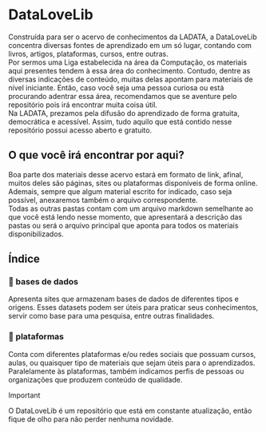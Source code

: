 # DataLoveLib
<!-- > Descrição  -->

Construída para ser o acervo de conhecimentos da LADATA, a DataLoveLib concentra diversas fontes de aprendizado em um só lugar, contando com livros, artigos, plataformas, cursos, entre outras.<br>
Por sermos uma Liga estabelecida na área da Computação, os materiais aqui presentes tendem à essa área do conhecimento. Contudo, dentre as diversas indicações de conteúdo, muitas delas apontam para materiais de nível iniciante. Então, caso você seja uma pessoa curiosa ou está procurando adentrar essa área, recomendamos que se aventure pelo repositório pois irá encontrar muita coisa útil.<br>
Na LADATA, prezamos pela difusão do aprendizado de forma gratuita, democrática e acessível. Assim, tudo aquilo que está contido nesse repositório possui acesso aberto e gratuito.

## O que você irá encontrar por aqui?
Boa parte dos materiais desse acervo estará em formato de link, afinal, muitos deles são páginas, sites ou plataformas disponíveis de forma online. Ademais, sempre que algum material escrito for indicado, caso seja possível, anexaremos também o arquivo correspondente.<br>
Todas as outras pastas contam com um arquivo markdown semelhante ao que você está lendo nesse momento, que apresentará a descrição das pastas ou será o arquivo principal que aponta para todos os materiais disponibilizados.

## Índice
<!-- ### 📁 artigos -->

### 📁 bases de dados
Apresenta sites que armazenam bases de dados de diferentes tipos e origens. Esses datasets podem ser úteis para praticar seus conhecimentos, servir como base para uma pesquisa, entre outras finalidades.

<!-- ### 📁 livros --> 

### 📁 plataformas
Conta com diferentes plataformas e/ou redes sociais que possuam cursos, aulas, ou quaisquer tipo de materiais que sejam úteis para o aprendizados. Paralelamente às plataformas, também indicamos perfis de pessoas ou organizações que produzem conteúdo de qualidade.

> [!IMPORTANT]
> O DataLoveLib é um repositório que está em constante atualização, então fique de olho para não perder nenhuma novidade.


